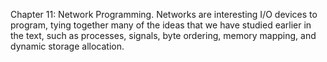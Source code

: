 Chapter 11: Network Programming. Networks are interesting I/O devices to program, tying together many of the ideas that we have studied earlier in the text, such as processes, signals, byte ordering, memory mapping, and dynamic storage allocation.
